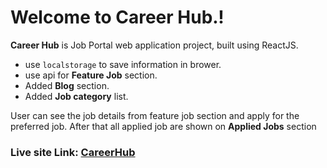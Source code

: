 # Welcome to Career Hub.!

**Career Hub** is Job Portal web application project, built using ReactJS.
- use `localstorage` to save information in brower.
- use api for **Feature Job** section.
- Added **Blog** section.
- Added **Job category** list.

User can see the job details from feature job section and apply for the preferred job. After that all applied job are shown on **Applied Jobs** section

### Live site Link: [CareerHub](https://www.google.com/)
